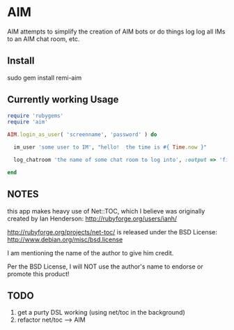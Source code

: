 # AIM

AIM attempts to simplify the creation of AIM bots or do things log log all IMs to an AIM chat room, etc.

## Install

  sudo gem install remi-aim

## Currently working Usage

```ruby
require 'rubygems'
require 'aim'

AIM.login_as_user( 'screenname', 'password' ) do

  im_user 'some user to IM', "hello!  the time is #{ Time.now }"

  log_chatroom 'the name of some chat room to log into', :output => 'file-to-save-chatroom-logs-to'

end
```

## NOTES

this app makes heavy use of Net::TOC, which I believe was 
originally created by Ian Henderson: http://rubyforge.org/users/ianh/

http://rubyforge.org/projects/net-toc/ is released under 
the BSD License: http://www.debian.org/misc/bsd.license

I am mentioning the name of the author to give him credit.

Per the BSD License, I will NOT use the author's name to 
endorse or promote this product!

## TODO

1. get a purty DSL working (using net/toc in the background)
2. refactor net/toc --> AIM
